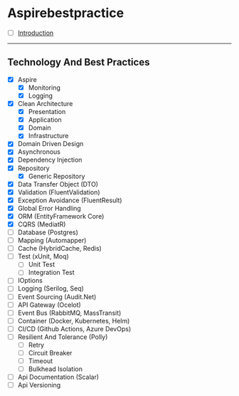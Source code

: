 # Aspirebestpractice

- [ ] [Introduction](#Introduction)

---

## Technology And Best Practices
- [x] Aspire
  - [x] Monitoring
  - [x] Logging
- [x] Clean Architecture
  - [x] Presentation 
  - [x] Application
  - [x] Domain
  - [x] Infrastructure
- [x] Domain Driven Design
- [x] Asynchronous
- [x] Dependency Injection
- [x] Repository
  - [x] Generic Repository
- [x] Data Transfer Object (DTO)
- [x] Validation (FluentValidation)
- [x] Exception Avoidance (FluentResult)
- [x] Global Error Handling
- [x] ORM (EntityFramework Core) 
- [x] CQRS (MediatR)
- [ ] Database (Postgres)
- [ ] Mapping (Automapper)
- [ ] Cache (HybridCache, Redis)
- [ ] Test (xUnit, Moq)
  - [ ] Unit Test
  - [ ] Integration Test
- [ ] IOptions
- [ ] Logging (Serilog, Seq)
- [ ] Event Sourcing (Audit.Net)
- [ ] API Gateway (Ocelot)
- [ ] Event Bus (RabbitMQ, MassTransit)
- [ ] Container (Docker, Kubernetes, Helm)
- [ ] CI/CD (Github Actions, Azure DevOps)
- [ ] Resilient And Tolerance (Polly)
  - [ ] Retry
  - [ ] Circuit Breaker
  - [ ] Timeout
  - [ ] Bulkhead Isolation
- [ ] Api Documentation (Scalar)
- [ ] Api Versioning
